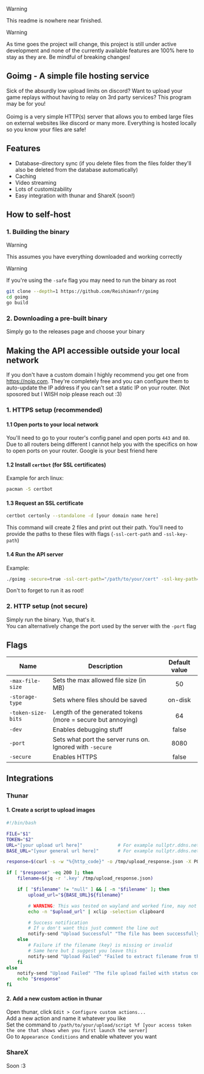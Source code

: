 > [!WARNING]
> This readme is nowhere near finished.

> [!WARNING]
> As time goes the project will change, this project is still under active development and none of the currently available features are 100% here to stay as they are. Be mindful of breaking changes!

## Goimg - A simple file hosting service
Sick of the absurdly low upload limits on discord? Want to upload your game replays without having to relay on 3rd party services? This program may be for you!
<br><br>Goimg is a very simple HTTP(s) server that allows you to embed large files on external websites like discord or many more. Everything is hosted locally so you know your files are safe!

## Features
- Database-directory sync (if you delete files from the files folder they'll also be deleted from the database automatically)
- Caching
- Video streaming
- Lots of customizability
- Easy integration with thunar and ShareX (soon!)

## How to self-host
### 1. Building the binary
> [!WARNING]
> This assumes you have everything downloaded and working correctly

> [!WARNING]
> If you're using the `-safe` flag you may need to run the binary as root
```sh
git clone --depth=1 https://github.com/Reishimanfr/goimg
cd goimg
go build
```

### 2. Downloading a pre-built binary
Simply go to the releases page and choose your binary

## Making the API accessible outside your local network
If you don't have a custom domain I highly recommend you get one from https://noip.com. They're completely free and you can configure them to auto-update the IP address if you can't set a static IP on your router. (Not sposored but I WISH noip please reach out :3)

### 1. HTTPS setup (recommended)
#### 1.1 Open ports to your local network
You'll need to go to your router's config panel and open ports `443` and `80`. Due to all routers being different I cannot help you with the specifics on how to open ports on your router. Google is your best friend here

#### 1.2 Install `certbot` (for SSL certificates)
Example for arch linux:
```sh
pacman -S certbot
```

#### 1.3 Request an SSL certificate
```sh
certbot certonly --standalone -d [your domain name here]
```
This command will create 2 files and print out their path. You'll need to provide the paths to these files with flags (`-ssl-cert-path` and `-ssl-key-path`)

#### 1.4 Run the API server
Example:
```sh
./goimg -secure=true -ssl-cert-path="/path/to/your/cert" -ssl-key-path="/path/to/your/certkey"
```
Don't to forget to run it as root!
### 2. HTTP setup (not secure)
Simply run the binary. Yup, that's it.<br>
You can alternatively change the port used by the server with the `-port` flag

## Flags
| Name               | Description                                                 | Default value |
| ----               | -----------                                                 | :-----------: |
| `-max-file-size`   | Sets the max allowed file size (in MB)                      |  50           |
| `-storage-type`    | Sets where files should be saved                            | on-disk       |
| `-token-size-bits` | Length of the generated tokens (more = secure but annoying) | 64            |
| `-dev`             | Enables debugging stuff                                     | false         |
| `-port`            | Sets what port the server runs on. Ignored with `-secure`   | 8080          |
| `-secure`          | Enables HTTPS                                               | false         |


## Integrations
### Thunar
#### 1. Create a script to upload images 
```bash
#!/bin/bash

FILE="$1"
TOKEN="$2"
URL="[your upload url here]"             # For example nullptr.ddns.net/upload
BASE_URL="[your general url here]"       # For example nullptr.ddns.net         (notice the lack of /upload here)

response=$(curl -s -w "%{http_code}" -o /tmp/upload_response.json -X POST -F "file=@${FILE}" -H "Authorization: ${TOKEN}" ${URL})

if [ "$response" -eq 200 ]; then
    filename=$(jq -r '.key' /tmp/upload_response.json)

    if [ "$filename" != "null" ] && [ -n "$filename" ]; then
        upload_url="${BASE_URL}${filename}"

        # WARNING: This was tested on wayland and worked fine, may not work well for u if ur on x11 idk        
        echo -n "$upload_url" | xclip -selection clipboard

        # Success notification
        # If u don't want this just comment the line out
        notify-send "Upload Successful" "The file has been successfully uploaded.\nURL copied to clipboard: $upload_url"
    else
        # Failure if the filename (key) is missing or invalid
        # Same here but I suggest you leave this
        notify-send "Upload Failed" "Failed to extract filename from the server response."
    fi
else
    notify-send "Upload Failed" "The file upload failed with status code $response."
    echo "$response"
fi
```
#### 2. Add a new custom action in thunar
Open thunar, click `Edit > Configure custom actions...`<br>
Add a new action and name it whatever you like<br>
Set the command to `/path/to/your/upload/script %f [your access token the one that shows when you first launch the server]`<br>
Go to `Appearance Conditions` and enable whatever you want<br>

### ShareX
Soon :3

